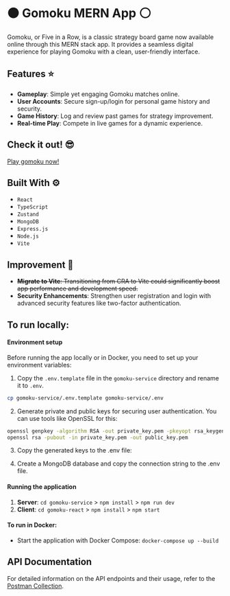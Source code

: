 # ⚫ Gomoku MERN App ⚪

Gomoku, or Five in a Row, is a classic strategy board game now available online through this MERN stack app. It provides a seamless digital experience for playing Gomoku with a clean, user-friendly interface.

## Features ⭐

- **Gameplay**: Simple yet engaging Gomoku matches online.
- **User Accounts**: Secure sign-up/login for personal game history and security.
- **Game History**: Log and review past games for strategy improvement.
- **Real-time Play**: Compete in live games for a dynamic experience.

## Check it out! 😎

[Play gomoku now!](https://hchapma5-gomoku-react.onrender.com/)

## Built With ⚙️
- `React`
- `TypeScript`
- `Zustand`
- `MongoDB`
- `Express.js`
- `Node.js`
- `Vite`

## Improvement 💭

- ~~**Migrate to Vite**: Transitioning from CRA to Vite could significantly boost app performance and development speed.~~
- **Security Enhancements**: Strengthen user registration and login with advanced security features like two-factor authentication.

## To run locally:

#### Environment setup

Before running the app locally or in Docker, you need to set up your environment variables:

1. Copy the `.env.template` file in the `gomoku-service` directory and rename it to `.env`.
   
```bash
cp gomoku-service/.env.template gomoku-service/.env
```

2. Generate private and public keys for securing user authentication. You can use tools like OpenSSL for this:
   
```bash
openssl genpkey -algorithm RSA -out private_key.pem -pkeyopt rsa_keygen_bits:2048
openssl rsa -pubout -in private_key.pem -out public_key.pem
```

3. Copy the generated keys to the .env file:
   
5. Create a MongoDB database and copy the connection string to the .env file.

#### Running the application

1. **Server**: `cd gomoku-service` > `npm install` > `npm run dev`
2. **Client**: `cd gomoku-react` > `npm install` > `npm start`
   
#### To run in Docker:

- Start the application with Docker Compose: `docker-compose up --build`

## API Documentation

For detailed information on the API endpoints and their usage, refer to the [Postman Collection](https://www.postman.com/hchapma5/workspace/my-workspace/collection/28201884-f1052827-c90b-4c96-bd64-b6e442bd43c4?action=share&creator=28201884).
